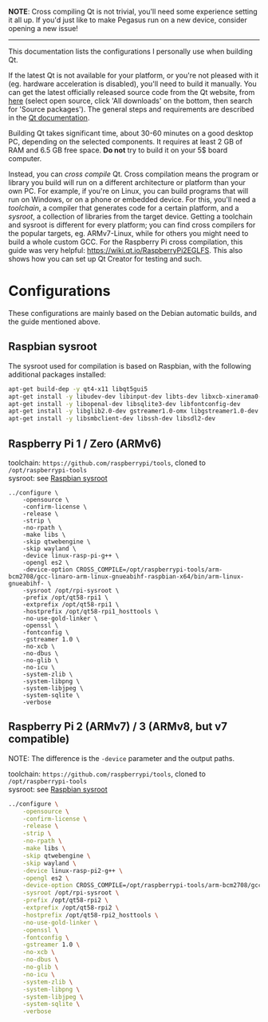 **NOTE**: Cross compiling Qt is not trivial, you'll need some experience setting it all up. If you'd just like to make Pegasus run on a new device, consider opening a new issue!

---

This documentation lists the configurations I personally use when building Qt.

If the latest Qt is not available for your platform, or you're not pleased with it (eg. hardware acceleration is disabled), you'll need to build it manually. You can get the latest officially released source code from the Qt website, from [here](https://info.qt.io/download-qt-for-application-development) (select open source, click 'All downloads' on the bottom, then search for 'Source packages'). The general steps and requirements are described in the [Qt documentation](https://doc.qt.io/qt-5/build-sources.html).

Building Qt takes significant time, about 30-60 minutes on a good desktop PC, depending on the selected components. It requires at least 2 GB of RAM and 6.5 GB free space. **Do not** try to build it on your 5$ board computer.

Instead, you can *cross compile* Qt. Cross compilation means the program or library you build will run on a different architecture or platform than your own PC. For example, if you're on Linux, you can build programs that will run on Windows, or on a phone or embedded device. For this, you'll need a *toolchain*, a compiler that generates code for a certain platform, and a *sysroot*, a collection of libraries from the target device. Getting a toolchain and sysroot is different for every platform; you can find cross compilers for the popular targets, eg. ARMv7-Linux, while for others you might need to build a whole custom GCC. For the Raspberry Pi cross compilation, this guide was very helpful: https://wiki.qt.io/RaspberryPi2EGLFS. This also shows how you can set up Qt Creator for testing and such.

# Configurations

These configurations are mainly based on the Debian automatic builds, and the guide mentioned above.

## Raspbian sysroot

The sysroot used for compilation is based on Raspbian, with the following additional packages installed:

```sh
apt-get build-dep -y qt4-x11 libqt5gui5
apt-get install -y libudev-dev libinput-dev libts-dev libxcb-xinerama0-dev libxcb-xinerama0
apt-get install -y libopenal-dev libsqlite3-dev libfontconfig-dev
apt-get install -y libglib2.0-dev gstreamer1.0-omx libgstreamer1.0-dev libgstreamer-plugins-base1.0-dev
apt-get install -y libsmbclient-dev libssh-dev libsdl2-dev
```

## Raspberry Pi 1 / Zero (ARMv6)

toolchain: `https://github.com/raspberrypi/tools`, cloned to `/opt/raspberrypi-tools`  
sysroot: see [Raspbian sysroot](#raspbian-sysroot)

```
../configure \
	-opensource \
	-confirm-license \
	-release \
	-strip \
	-no-rpath \
	-make libs \
	-skip qtwebengine \
	-skip wayland \
	-device linux-rasp-pi-g++ \
	-opengl es2 \
	-device-option CROSS_COMPILE=/opt/raspberrypi-tools/arm-bcm2708/gcc-linaro-arm-linux-gnueabihf-raspbian-x64/bin/arm-linux-gnueabihf- \
	-sysroot /opt/rpi-sysroot \
	-prefix /opt/qt58-rpi1 \
	-extprefix /opt/qt58-rpi1 \
	-hostprefix /opt/qt58-rpi1_hosttools \
	-no-use-gold-linker \
	-openssl \
	-fontconfig \
	-gstreamer 1.0 \
	-no-xcb \
	-no-dbus \
	-no-glib \
	-no-icu \
	-system-zlib \
	-system-libpng \
	-system-libjpeg \
	-system-sqlite \
	-verbose
```

## Raspberry Pi 2 (ARMv7) / 3 (ARMv8, but v7 compatible)

NOTE: The difference is the `-device` parameter and the output paths.

toolchain: `https://github.com/raspberrypi/tools`, cloned to `/opt/raspberrypi-tools`  
sysroot: see [Raspbian sysroot](#raspbian-sysroot)

```sh
../configure \
	-opensource \
	-confirm-license \
	-release \
	-strip \
	-no-rpath \
	-make libs \
	-skip qtwebengine \
	-skip wayland \
	-device linux-rasp-pi2-g++ \
	-opengl es2 \
	-device-option CROSS_COMPILE=/opt/raspberrypi-tools/arm-bcm2708/gcc-linaro-arm-linux-gnueabihf-raspbian-x64/bin/arm-linux-gnueabihf- \
	-sysroot /opt/rpi-sysroot \
	-prefix /opt/qt58-rpi2 \
	-extprefix /opt/qt58-rpi2 \
	-hostprefix /opt/qt58-rpi2_hosttools \
	-no-use-gold-linker \
	-openssl \
	-fontconfig \
	-gstreamer 1.0 \
	-no-xcb \
	-no-dbus \
	-no-glib \
	-no-icu \
	-system-zlib \
	-system-libpng \
	-system-libjpeg \
	-system-sqlite \
	-verbose
```
